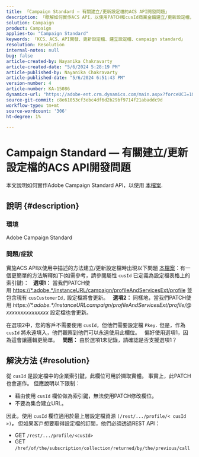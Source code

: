 ```yaml
---
title: 「Campaign Standard — 有關建立/更新設定檔的ACS API開發問題」
description: 「瞭解如何實作ACS API，以使用PATCH和cusId商業金鑰建立/更新設定檔，如檔案所述。」
solution: Campaign
product: Campaign
applies-to: "Campaign Standard"
keywords: 「KCS、ACS、API開發、更新設定檔、建立設定檔、campaign standard」
resolution: Resolution
internal-notes: null
bug: false
article-created-by: Nayanika Chakravarty
article-created-date: "5/6/2024 5:28:19 PM"
article-published-by: Nayanika Chakravarty
article-published-date: "5/6/2024 6:51:43 PM"
version-number: 4
article-number: KA-15086
dynamics-url: "https://adobe-ent.crm.dynamics.com/main.aspx?forceUCI=1&pagetype=entityrecord&etn=knowledgearticle&id=826c6205-ce0b-ef11-9f8a-6045bd0065b6"
source-git-commit: c8e61053cf3ebc4df6d2b29bf9714f21abaddc9d
workflow-type: tm+mt
source-wordcount: '306'
ht-degree: 1%

---
```


# Campaign Standard — 有關建立/更新設定檔的ACS API開發問題


本文說明如何實作Adobe Campaign Standard API，以使用 [本檔案](https://experienceleague.adobe.com/docs/campaign-standard/using/working-with-apis/managing-profiles/updating-profiles.html?lang=en).

## 說明 {#description}


### 環境

Adobe Campaign Standard

### 問題/症狀

實施ACS API以使用中描述的方法建立/更新設定檔時出現以下問題 [本檔案](https://experienceleague.adobe.com/docs/campaign-standard/using/working-with-apis/managing-profiles/updating-profiles.html?lang=en)：有一個更簡單的方法解釋如下(如需參考，請參閱屬性 `cusId` 已定義為設定檔表格上的索引鍵)：
 
<b>選項1：</b> 當我們PATCH使用 [https://\*.adobe.\*/instanceURL/campaign/profileAndServicesExt/profile](https://na01.safelinks.protection.outlook.com/?url=https://mc.adobe.io/unilever-mkt-stage1/campaign/profileAndServicesExt/profile&amp;amp;data=02%7c01%7c%7c7ae64aa57f294ebc9d7d08d4bd48ea2f%7cfa7b1b5a7b34438794aed2c178decee1%7c0%7c0%7c636341568263078022&amp;amp;sdata=EVqAIvzLyFYiHf18eFGtnFm9ya/lLg2YfH5T3xer/9E%3D&amp;amp;reserved=0) 並包含現有 `cusCustomerId,` 設定檔將會更新。
 
<b>選項2： </b>同樣地，當我們PATCH使用 *https://\*.adobe.\*/instanceURLcampaign/profileAndServicesExt/profile/@xxxxxxxxxxxxxxx* 設定檔也會更新。

在選項2中，您的客戶不需要使用 `cusId`，但他們需要設定檔 `Pkey.` 但是，作為 `cusId` 將永遠填入，他們觀察到他們可以永遠使用此欄位。
 
偏好使用選項1，因為這會讓邏輯更簡單。
 
<b>問題：</b> 由於選項1未記錄，請確認是否支援選項1？


## 解決方法 {#resolution}


從 `cusId` 是設定檔中的企業索引鍵，此欄位可用於擷取實體。 事實上，此PATCH也會運作。 但應說明以下限制：

- 藉由使用 `cusId` 欄位做為索引鍵，無法使用PATCH修改欄位。
- 不要為集合建立URL。


因此，使用 `cusId` 欄位適用於最上層設定檔資源 `(/rest/.../profile/< cusId >)`<b>， </b>但如果客戶想要取得設定檔的訂閱，他們必須透過REST API：

- GET `/rest/.../profile/<cusId>`
- GET `/href/of/the/subscription/collection/returned/by/the/previous/call`

